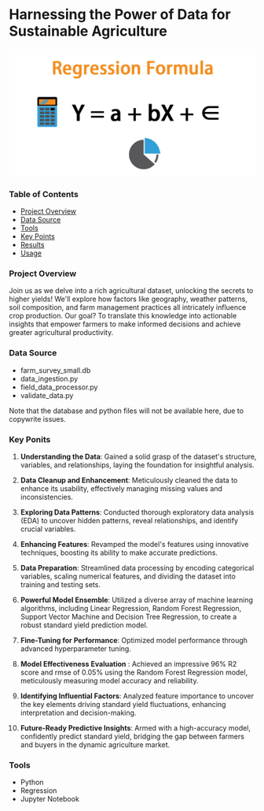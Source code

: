 # Harnessing the Power of Data for Sustainable Agriculture

![Power BI](https://github.com/Ndivhoniswani/Empower-Farmers-with-Actionable-Insights/blob/main/Regression-Formula.jpg)

### Table of Contents
- [Project Overview](#Project-Overview)
- [Data Source](#Data-Source)
- [Tools](#Tools)
- [Key Points](#Key-Points)
- [Results](Results)
- [Usage](Usage)

### Project Overview
Join us as we delve into a rich agricultural dataset, unlocking the secrets to higher yields! We'll explore how factors like geography, weather patterns, soil composition, and farm management practices all intricately influence crop production. Our goal? To translate this knowledge into actionable insights that empower farmers to make informed decisions and achieve greater agricultural productivity.

### Data Source
- farm_survey_small.db
- data_ingestion.py
- field_data_processor.py
- validate_data.py

Note that the database and python files will not be available here, due to copywrite issues.

### Key Ponits
1. **Understanding the Data**: Gained a solid grasp of the dataset's structure, variables, and relationships, laying the foundation for insightful analysis.

2. **Data Cleanup and Enhancement**: Meticulously cleaned the data to enhance its usability, effectively managing missing values and inconsistencies.

3. **Exploring Data Patterns**: Conducted thorough exploratory data analysis (EDA) to uncover hidden patterns, reveal relationships, and identify crucial variables.

4. **Enhancing Features**: Revamped the model's features using innovative techniques, boosting its ability to make accurate predictions.

5. **Data Preparation**: Streamlined data processing by encoding categorical variables, scaling numerical features, and dividing the dataset into training and testing sets.

6. **Powerful Model Ensemble**: Utilized a diverse array of machine learning algorithms, including Linear Regression, Random Forest Regression, Support Vector Machine and Decision Tree Regression, to create a robust standard yield prediction model.

7. **Fine-Tuning for Performance**: Optimized model performance through advanced hyperparameter tuning.

8. **Model Effectiveness Evaluation** : Achieved an impressive 96% R2 score and rmse of 0.05% using the Random Forest Regression model, meticulously measuring model accuracy and reliability.

9. **Identifying Influential Factors**: Analyzed feature importance to uncover the key elements driving standard yield fluctuations, enhancing interpretation and decision-making.

10. **Future-Ready Predictive Insights**: Armed with a high-accuracy model, confidently predict standard yield, bridging the gap between farmers and buyers in the dynamic agriculture market.
 

### Tools
- Python
- Regression
- Jupyter Notebook
